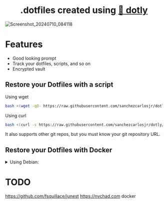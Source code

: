 <h1 align="center">
  .dotfiles created using <a href="https://github.com/CodelyTV/dotly">🌚 dotly</a>
</h1>


![Screenshot_20240710_084118](https://github.com/sanchezcarlosjr/dotfiles/assets/24639141/270da422-17b6-4ab4-8e80-bf1da6190c2f)

# Features
* Good looking prompt
* Track your dotfiles, scripts, and so on
* Encrypted vault

## Restore your Dotfiles with a script

Using wget
```bash
bash <(wget -qO- https://raw.githubusercontent.com/sanchezcarlosjr/dotly/HEAD/restorer)
```

Using curl
```bash
bash <(curl -s https://raw.githubusercontent.com/sanchezcarlosjr/dotly/HEAD/restorer)
```

It also supports other git repos, but you must know your git repository URL.

## Restore your Dotfiles with Docker

<details>
<summary>Using Debian:</summary>

```bash
docker run -e TERM -e COLORTERM -w /root -it --rm debian sh -uec '
  apt-get update
  export USER="sanchezcarlosjr"
  apt-get install -y curl build-essential sudo python3 git g++
  su -c bash -c "$(curl -fsSL https://raw.githubusercontent.com/CodelyTV/dotly/HEAD/restorer)"
  su -c zsh'
```
</details>




# TODO
https://github.com/fsquillace/junest
https://nvchad.com
docker
